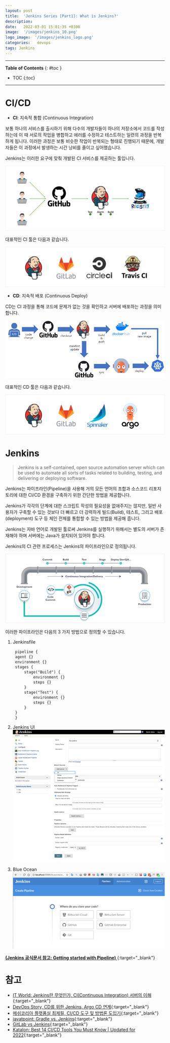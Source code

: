 ```yaml
---
layout: post
title:  'Jenkins Series [Part1]: What is Jenkins?'
description: 
date:   2022-03-01 15:01:35 +0300
image:  '/images/jenkins_10.png'
logo_image:  '/images/jenkins_logo.png'
categories:   devops
tags: Jenkins
---
```

---

**Table of Contents**
{: #toc }
*  TOC
{:toc}

---

# CI/CD  

- **CI**: 지속적 통합 (Continuous Integration)  

보통 하나의 서비스를 출시하기 위해 다수의 개발자들이 하나의 저장소에서 코드를 작성하는데 이 때 서로의 작업을 병합하고 에러를 수정하고 테스트하는 일련의 과정을 반복하게 됩니다. 이러한 과정은 보통 비슷한 작업이 반복되는 형태로 진행되기 때문에, 개발자들은 이 과정에서 발생하는 시간 낭비를 줄이고 싶어했습니다.

Jenkins는 이러한 요구에 맞춰 개발된 CI 서비스를 제공하는 툴입니다.  

![](/images/jenkins_10.png)  

대표적인 CI 툴은 다음과 같습니다.  

![](/images/jenkins_12.png)  

- **CD**: 지속적 배포 (Continuous Deploy)

CD는 CI 과정을 통해 코드에 문제가 없는 것을 확인하고 서버에 배포하는 과정을 의미합니다.

![](/images/jenkins_11.png)  

대표적인 CD 툴은 다음과 같습니다.  

![](/images/jenkins_13.png)  


# Jenkins

> Jenkins is a self-contained, open source automation server which can be used to automate all sorts of tasks related to building, testing, and delivering or deploying software.

Jenkins는 파이프라인(Pipeline)을 사용해 거의 모든 언어의 조합과 소스코드 리포지토리에 대한 CI/CD 환경을 구축하기 위한 간단한 방법을 제공합니다.

Jenkins가 각각의 단계에 대한 스크립트 작성의 필요성을 없애주지는 않지만, 일반 사용자가 구축할 수 있는 것보다 더 빠르고 더 강력하게 빌드(Build), 테스트, 그리고 배포(deployment) 도구 등 체인 전체를 통합할 수 있는 방법을 제공해 줍니다.

Jenkins는 자바 언어로 개발된 툴로써 Jenkins를 실행하기 위해서는 별도의 서버가 존재해야 하며 서버에는 Java가 설치되어 있어야 합니다.  

Jenkins의 CI 관련 프로세스는 Jenkins의 파이프라인으로 정의됩니다.  

![](/images/jenkins_14.png)  

이러한 파이프라인은 다음의 3 가지 방법으로 정의할 수 있습니다.  

1. Jenkinsfile  
   ```
    pipeline {
    agent {}
    environment {}
    stages {
        stage("Build") {
            environment {}
            steps {}
        }
        stage("Test") {
            environment {}
            steps {}
        }
    }
    }
   ```
2. Jenkins UI  
   ![](/images/jenkin_16.jpeg)  

3. Blue Ocean   
   ![](/images/jenkins_15.jpeg)  

[**(Jenkins 공식문서 참고: Getting started with Pipeline)** ](https://www.jenkins.io/doc/book/pipeline/getting-started/){:target="_blank"}  


# 참고
- [IT World: Jenkins란 무엇인가, CI(Continuous Integration) 서버의 이해](https://www.itworld.co.kr/news/107527){:target="_blank"}
- [DevOps Story, CD를 위한 Jenkins, Argo CD 연계](https://cwal.tistory.com/22){:target="_blank"}
- [메쉬코리아 플랫폼실 최제필, CI/CD 도구 및 방법론 도입기](https://mesh.dev/20210208-dev-notes-002-ci-cd/){:target="_blank"}
- [javatpoint: Gradle vs. Jenkins](https://www.javatpoint.com/gradle-vs-jenkins){:target="_blank"}
- [GitLab vs Jenkins](https://about.gitlab.com/devops-tools/jenkins-vs-gitlab/gitlab-differentiators/){:target="_blank"}
- [Katalon: Best 14 CI/CD Tools You Must Know \| Updated for 2022](https://www.katalon.com/resources-center/blog/ci-cd-tools/){:target="_blank"}